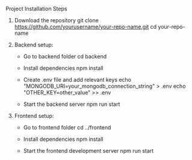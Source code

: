 Project Installation Steps

1. Download the repository
   git clone https://github.com/yourusername/your-repo-name.git
   cd your-repo-name

2. Backend setup:
   - Go to backend folder
     cd backend

   - Install dependencies
     npm install

   - Create .env file and add relevant keys
     echo "MONGODB_URI=your_mongodb_connection_string" > .env
     echo "OTHER_KEY=other_value" >> .env

   - Start the backend server
     npm run start

3. Frontend setup:
   - Go to frontend folder
     cd ../frontend

   - Install dependencies
     npm install

   - Start the frontend development server
     npm run start
